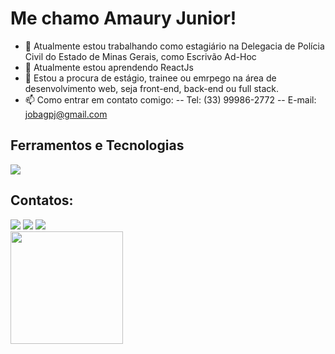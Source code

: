# Me chamo Amaury Junior!

- 🔭 Atualmente estou trabalhando como estagiário na Delegacia de Polícia Civil do Estado de Minas Gerais, como Escrivão Ad-Hoc
- 🌱 Atualmente estou aprendendo ReactJs
- 👯 Estou a procura de estágio, trainee ou emrpego na área de desenvolvimento web, seja front-end, back-end ou full stack.
- 📫 Como entrar em contato comigo:
-- Tel: (33) 99986-2772
-- E-mail: jobagpj@gmail.com

 ## Ferramentos e Tecnologias
<a href="https://skillicons.dev">
    <img src="https://skillicons.dev/icons?i=react,js,css,html,vscode" />
 </a>
 
 ## Contatos:

<div>
<a href="https://www.instagram.com/kiaudev" target="_blank"><img src="https://img.shields.io/badge/-Instagram-%23E4405F?style=for-the-badge&logo=instagram&logoColor=white" target="_blank"></a>
<a href = "mailto:jobagpj@gmail.com"><img src="https://img.shields.io/badge/Gmail-D14836?style=for-the-badge&logo=gmail&logoColor=white" target="_blank"></a>
<a href="https://www.linkedin.com/in/devamauryjr/" target="_blank"><img src="https://img.shields.io/badge/-LinkedIn-%230077B5?style=for-the-badge&logo=linkedin&logoColor=white" target="_blank"></a>   
</div>

<div>
<a href="https://github.com/devamauryjunior/">
<img height="180em" src="https://github-readme-stats.vercel.app/api/top-langs/?devamauryjunior&layout=compact&langs_count=7&theme=dracula"/>
</div>

 
